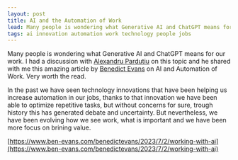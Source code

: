 ```yaml
---
layout: post
title: AI and the Automation of Work
lead: Many people is wondering what Generative AI and ChatGPT means for our work.
tags: ai innovation automation work technology people jobs
---
```


Many people is wondering what Generative AI and ChatGPT means for our work. I had a 
discussion with [Alexandru 
Pardutiu](https://www.linkedin.com/in/alexandru-pardutiu-2579784/) 
on this topic and he shared with me this amazing 
article by [Benedict Evans](https://www.linkedin.com/in/benedictevans/) on AI and 
Automation of Work. Very worth the read.

In the past we have seen technology innovations that have been helping us increase 
automation in our jobs, thanks to that innovation we have been able to optimize repetitive 
tasks, but without concerns for sure, trough history this has generated debate and 
uncertainty. But nevertheless, we have been evolving how we see work, what is important 
and we have been more focus on brining value.

[https://www.ben-evans.com/benedictevans/2023/7/2/working-with-ai](https://www.ben-evans.com/benedictevans/2023/7/2/working-with-ai)
